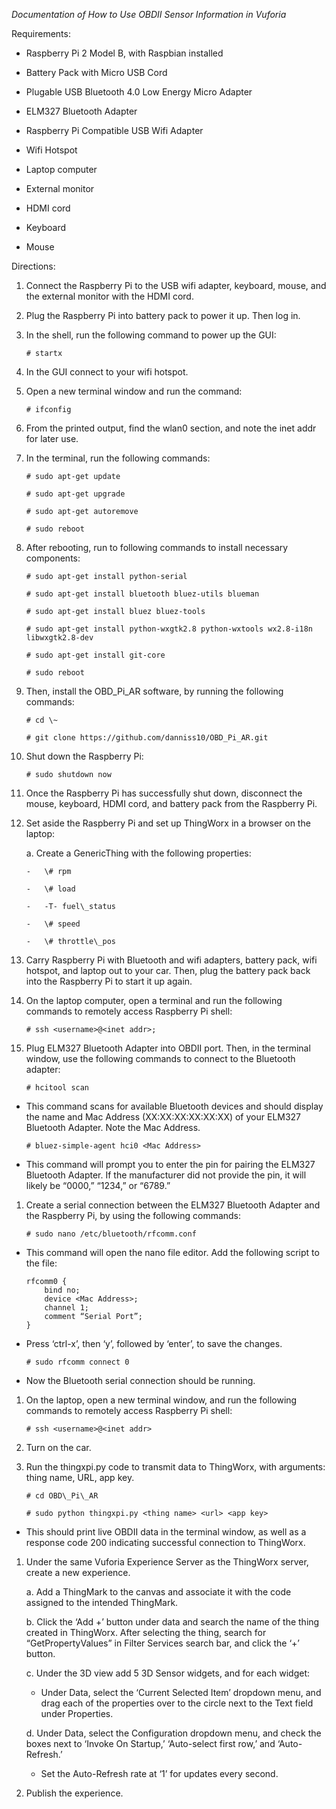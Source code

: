*Documentation of How to Use OBDII Sensor Information in Vuforia*

Requirements:

-   Raspberry Pi 2 Model B, with Raspbian installed

-   Battery Pack with Micro USB Cord

-   Plugable USB Bluetooth 4.0 Low Energy Micro Adapter

-   ELM327 Bluetooth Adapter

-   Raspberry Pi Compatible USB Wifi Adapter

-   Wifi Hotspot

-   Laptop computer

-   External monitor

-   HDMI cord

-   Keyboard

-   Mouse

Directions:

1.  Connect the Raspberry Pi to the USB wifi adapter, keyboard, mouse, and the external monitor with the HDMI cord.

2.  Plug the Raspberry Pi into battery pack to power it up. Then log in.

3.  In the shell, run the following command to power up the GUI:
    ```
    # startx
    ```
4.  In the GUI connect to your wifi hotspot.

5.  Open a new terminal window and run the command:
    ```
    # ifconfig
    ```
6.  From the printed output, find the wlan0 section, and note the inet addr for later use.

7.  In the terminal, run the following commands:
    ```
    # sudo apt-get update
    
    # sudo apt-get upgrade
    
    # sudo apt-get autoremove
    
    # sudo reboot
    ```
8.  After rebooting, run to following commands to install necessary components:
    ```
    # sudo apt-get install python-serial
    
    # sudo apt-get install bluetooth bluez-utils blueman
    
    # sudo apt-get install bluez bluez-tools
    
    # sudo apt-get install python-wxgtk2.8 python-wxtools wx2.8-i18n libwxgtk2.8-dev
    
    # sudo apt-get install git-core
    
    # sudo reboot
    ```
9.  Then, install the OBD\_Pi\_AR software, by running the following commands:
    ```
    # cd \~
    
    # git clone https://github.com/danniss10/OBD_Pi_AR.git
    ```
10. Shut down the Raspberry Pi:

    ```
    # sudo shutdown now
    ```
    
11. Once the Raspberry Pi has successfully shut down, disconnect the mouse, keyboard, HDMI cord, and battery pack from the Raspberry Pi.

12. Set aside the Raspberry Pi and set up ThingWorx in a browser on the laptop:

    a.  Create a GenericThing with the following properties:
    
        -   \# rpm
        
        -   \# load
        
        -   -T- fuel\_status
        
        -   \# speed
        
        -   \# throttle\_pos

13. Carry Raspberry Pi with Bluetooth and wifi adapters, battery pack, wifi hotspot, and laptop out to your car. Then, plug the battery pack back into the Raspberry Pi to start it up again.

14. On the laptop computer, open a terminal and run the following commands to remotely access Raspberry Pi shell:

    ```
    # ssh <username>@<inet addr>;
    ```
15. Plug ELM327 Bluetooth Adapter into OBDII port. Then, in the terminal window, use the following commands to connect to the Bluetooth adapter:
    ```
    # hcitool scan
    ```
-   This command scans for available Bluetooth devices and should display the name and Mac Address (XX:XX:XX:XX:XX:XX) of your ELM327 Bluetooth Adapter. Note the Mac Address.
    ```
    # bluez-simple-agent hci0 <Mac Address>
    ```
-   This command will prompt you to enter the pin for pairing the ELM327 Bluetooth Adapter. If the manufacturer did not provide the pin, it will likely be “0000,” “1234,” or “6789.”

1.  Create a serial connection between the ELM327 Bluetooth Adapter and the Raspberry Pi, by using the following commands:
    ```
    # sudo nano /etc/bluetooth/rfcomm.conf
    ```
-   This command will open the nano file editor. Add the following script to the file:
    ```
    rfcomm0 {
        bind no;
        device <Mac Address>;
        channel 1;
        comment “Serial Port”;
    }
    ```

-   Press ‘ctrl-x’, then ‘y’, followed by ‘enter’, to save the changes.
    ```
    # sudo rfcomm connect 0
    ```
-   Now the Bluetooth serial connection should be running.

1.  On the laptop, open a new terminal window, and run the following commands to remotely access Raspberry Pi shell:
    ```
    # ssh <username>@<inet addr>
    ```
2.  Turn on the car.

3.  Run the thingxpi.py code to transmit data to ThingWorx, with arguments: thing name, URL, app key.
    ```
    # cd OBD\_Pi\_AR
    
    # sudo python thingxpi.py <thing name> <url> <app key>
    ```
-   This should print live OBDII data in the terminal window, as well as a response code 200 indicating successful connection to ThingWorx.

1.  Under the same Vuforia Experience Server as the ThingWorx server, create a new experience.

    a.  Add a ThingMark to the canvas and associate it with the code assigned to the intended ThingMark.
    
    b.  Click the ‘Add +’ button under data and search the name of the thing created in ThingWorx. After selecting the thing, search for “GetPropertyValues” in Filter Services search bar, and click the ‘+’ button.
    
    c.  Under the 3D view add 5 3D Sensor widgets, and for each widget:
    -   Under Data, select the ‘Current Selected Item’ dropdown menu, and drag each of the properties over to the circle next to the Text field under Properties.
        
    d.  Under Data, select the Configuration dropdown menu, and check the boxes next to ‘Invoke On Startup,’ ‘Auto-select first row,’ and ‘Auto-Refresh.’
    -   Set the Auto-Refresh rate at ‘1’ for updates every second.

2.  Publish the experience.
